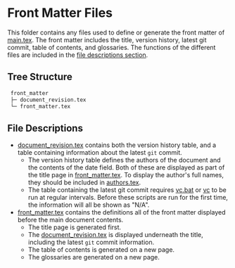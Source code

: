# Front Matter Files

This folder contains any files used to define or generate the front matter of
[main.tex](../main.tex). The front matter includes the title, version history,
latest git commit, table of contents, and glossaries. The functions of the
different files are included in the
[file descriptions section](#file-descriptions).

## Tree Structure

```bash
 front_matter
 ├─ document_revision.tex
 └─ front_matter.tex
```

## File Descriptions

- [document_revision.tex](./document_revision.tex) contains both the version
  history table, and a table containing information about the latest `git`
  commit.
  - The version history table defines the authors of the document and the
    contents of the date field. Both of these are displayed as part of the title
    page in [front_matter.tex](./front_matter.tex). To display the author's full
    names, they should be included in [authors.tex](../preamble/authors.tex).
  - The table containing the latest git commit requires
    [vc.bat](../preamble/vc.bat) or [vc](../preamble/vc) to be run at regular
    intervals. Before these scripts are run for the first time, the information
    will all be shown as "N/A".
- [front_matter.tex](./front_matter.tex) contains the definitions all of the
  front matter displayed before the main document contents.
  - The title page is generated first.
  - The [document_revision.tex](./document_revision.tex) is displayed underneath
    the title, including the latest `git` commit information.
  - The table of contents is generated on a new page.
  - The glossaries are generated on a new page.
